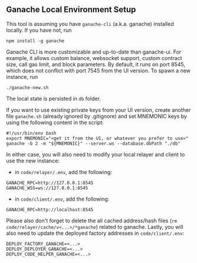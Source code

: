 ## Ganache Local Environment Setup

This tool is assuming you have `ganache-cli` (a.k.a. ganache) installed locally. If you have not, run

```
npm install -g ganache
```

Ganache CLI is more customizable and up-to-date than ganache-ui. For example, it allows custom balance, websocket support, custom contract size, call gas limit, and block parameters. By default, it runs on port 8545, which does not conflict with port 7545 from the UI version. To spawn a new instance, run

```
./ganache-new.sh
```

The local state is persisted in `db` folder.

If you want to use existing private keys from your UI version, create another file `ganache.sh` (already ignored by .gitignore) and set MNEMONIC keys by using the following content in the script:

```
#!/usr/bin/env bash
export MNEMONIC="<get it from the UI, or whatever you prefer to use>"
ganache -b 2 -m "${MNEMONIC}" --server.ws --database.dbPath "./db"
```

In either case, you will also need to modify your local relayer and client to use the new instance:

- in `code/relayer/.env`, add the following:

```
GANACHE_RPC=http://127.0.0.1:8545
GANACHE_WSS=ws://127.0.0.1:8545
```

- in `code/client/.env`, add the following:

```
GANACHE_RPC=http://localhost:8545
```

Please also don't forget to delete the all cached address/hash files (`rm code/relayer/cache/v<...>/*ganache`) related to ganache. Lastly, you will also need to update the deployed factory addresses in `code/client/.env`:

```
DEPLOY_FACTORY_GANACHE=<...>
DEPLOY_DEPLOYER_GANACHE=<...>
DEPLOY_CODE_HELPER_GANACHE=<...>
```
